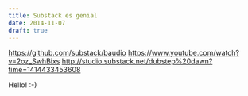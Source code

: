 ```yaml
---
title: Substack es genial
date: 2014-11-07
draft: true
---
```


https://github.com/substack/baudio
https://www.youtube.com/watch?v=2oz_SwhBixs
http://studio.substack.net/dubstep%20dawn?time=1414433453608

Hello! :-)
